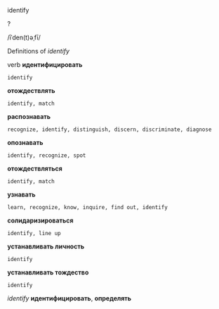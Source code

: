 identify

?

/īˈden(t)əˌfī/

Definitions of _identify_

verb
**идентифицировать**

    identify
**отождествлять**

    identify, match
**распознавать**

    recognize, identify, distinguish, discern, discriminate, diagnose
**опознавать**

    identify, recognize, spot
**отождествляться**

    identify, match
**узнавать**

    learn, recognize, know, inquire, find out, identify
**солидаризироваться**

    identify, line up
**устанавливать личность**

    identify
**устанавливать тождество**

    identify

_identify_
**идентифицировать**, **определять**